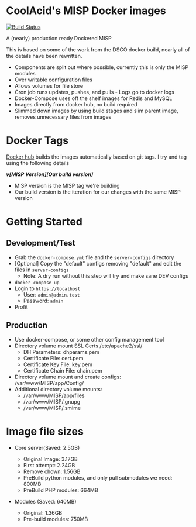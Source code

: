 # CoolAcid's MISP Docker images

[![Build Status](https://travis-ci.org/coolacid/docker-misp.svg?branch=master)](https://travis-ci.org/coolacid/docker-misp)

A (nearly) production ready Dockered MISP

This is based on some of the work from the DSCO docker build, nearly all of the details have been rewritten.

- Components are split out where possible, currently this is only the MISP modules
- Over writable configuration files
- Allows volumes for file store
- Cron job runs updates, pushes, and pulls - Logs go to docker logs
- Docker-Compose uses off the shelf images for Redis and MySQL
- Images directly from docker hub, no build required
- Slimmed down images by using build stages and slim parent image, removes unnecessary files from images

# Docker Tags

[Docker hub](https://hub.docker.com/r/coolacid/docker-misp) builds the images automatically based on git tags. I try and tag using the following details

***v[MISP Version][Our build version]***

- MISP version is the MISP tag we're building
- Our build version is the iteration for our changes with the same MISP version

# Getting Started

## Development/Test

- Grab the `docker-compose.yml` file and the `server-configs` directory
- [Optional] Copy the "default" configs removing "default" and edit the files in `server-configs`
  - Note: A dry run without this step will try and make sane DEV configs
- `docker-compose up`
- Login to `https://localhost`
  - User: `admin@admin.test`
  - Password: `admin`
- Profit

## Production
- Use docker-compose, or some other config management tool
- Directory volume mount SSL Certs /etc/apache2/ssl/
  - DH Parameters: dhparams.pem
  - Certificate File: cert.pem
  - Certificate Key File: key.pem
  - Certificate Chain File: chain.pem
- Directory volume mount and create configs: /var/www/MISP/app/Config/
- Additional directory volume mounts:
  - /var/www/MISP/app/files
  - /var/www/MISP/.gnupg
  - /var/www/MISP/.smime

# Image file sizes

- Core server(Saved: 2.5GB)
  - Original Image: 3.17GB
  - First attempt: 2.24GB
  - Remove chown: 1.56GB
  - PreBuild python modules, and only pull submodules we need: 800MB
  - PreBuild PHP modules: 664MB


- Modules (Saved: 640MB)
  - Original: 1.36GB
  - Pre-build modules: 750MB
